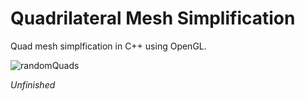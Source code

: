 # Quadrilateral Mesh Simplification

Quad mesh simplfication in C++ using OpenGL.

![randomQuads](https://user-images.githubusercontent.com/38942504/230527919-b403ad22-ab64-4017-913c-3b24cc37ecbd.png)

*Unfinished*
